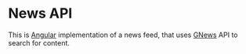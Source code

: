 # News API

This is [Angular](https://angular.io/) implementation of a news feed, that uses [GNews](https://gnews.io/) API to search for content.